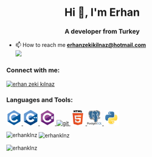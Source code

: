<h1 align="center">Hi 👋, I'm Erhan</h1>

<h3 align="center">A developer from Turkey</h3>
  
- 📫 How to reach me **erhanzekikilnaz@hotmail.com**<br>
  ![](https://komarev.com/ghpvc/?username=ErhanKlnz)
  
<h3 align="left">Connect with me:</h3>
<p align="left">
<a href="https://linkedin.com/in/erhan-zeki-kılnaz" target="blank"><img align="center" src="https://raw.githubusercontent.com/rahuldkjain/github-profile-readme-generator/master/src/images/icons/Social/linked-in-alt.svg" alt="erhan zeki kılnaz" height="30" width="40" /></a>
</p>

<h3 align="left">Languages and Tools:</h3>
<p align="left"> <a href="https://www.cprogramming.com/" target="_blank" rel="noreferrer"> <img src="https://raw.githubusercontent.com/devicons/devicon/master/icons/c/c-original.svg" alt="c" width="40" height="40"/> </a> <a href="https://www.w3schools.com/cpp/" target="_blank" rel="noreferrer"> <img src="https://raw.githubusercontent.com/devicons/devicon/master/icons/cplusplus/cplusplus-original.svg" alt="cplusplus" width="40" height="40"/> </a> <a href="https://www.w3schools.com/cs/" target="_blank" rel="noreferrer"> <img src="https://raw.githubusercontent.com/devicons/devicon/master/icons/csharp/csharp-original.svg" alt="csharp" width="40" height="40"/> </a> <a href="https://git-scm.com/" target="_blank" rel="noreferrer"> <img src="https://www.vectorlogo.zone/logos/git-scm/git-scm-icon.svg" alt="git" width="40" height="40"/> </a> <a href="https://www.w3.org/html/" target="_blank" rel="noreferrer"> <img src="https://raw.githubusercontent.com/devicons/devicon/master/icons/html5/html5-original-wordmark.svg" alt="html5" width="40" height="40"/> </a> <a href="https://www.postgresql.org" target="_blank" rel="noreferrer"> <img src="https://raw.githubusercontent.com/devicons/devicon/master/icons/postgresql/postgresql-original-wordmark.svg" alt="postgresql" width="40" height="40"/> </a> <a href="https://www.python.org" target="_blank" rel="noreferrer"> <img src="https://raw.githubusercontent.com/devicons/devicon/master/icons/python/python-original.svg" alt="python" width="40" height="40"/> </a> </p>


<p><img align="left" src="https://github-readme-stats.vercel.app/api/top-langs?username=erhanklnz&show_icons=true&locale=en&layout=compact" alt="erhanklnz" /></p>

<p>&nbsp;<img align="center" src="https://github-readme-stats.vercel.app/api?username=erhanklnz&show_icons=true&locale=en" alt="erhanklnz" /></p>

<p><img align="center" src="https://github-readme-streak-stats.herokuapp.com/?user=erhanklnz&" alt="erhanklnz" /></p>
